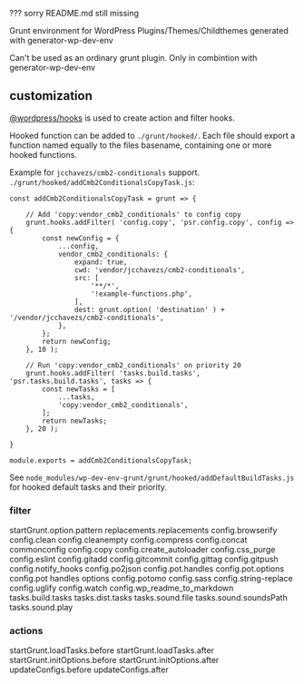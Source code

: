 ??? sorry README.md still missing


Grunt environment for WordPress Plugins/Themes/Childthemes generated with generator-wp-dev-env

Can't be used as an ordinary grunt plugin. Only in combintion with generator-wp-dev-env

## customization

[@wordpress/hooks](https://www.npmjs.com/package/@wordpress/hooks) is used to create action and filter hooks.

Hooked function can be added to `./grunt/hooked/`. Each file should export a function named equally to the files basename, containing one or more hooked functions.

Example for `jcchavezs/cmb2-conditionals` support. `./grunt/hooked/addCmb2ConditionalsCopyTask.js`:

	const addCmb2ConditionalsCopyTask = grunt => {

		// Add 'copy:vendor_cmb2_conditionals' to config copy
		grunt.hooks.addFilter( 'config.copy', 'psr.config.copy', config => {
			const newConfig = {
				...config,
				vendor_cmb2_conditionals: {
					expand: true,
					cwd: 'vendor/jcchavezs/cmb2-conditionals',
					src: [
						'**/*',
						'!example-functions.php',
					],
					dest: grunt.option( 'destination' ) + '/vendor/jcchavezs/cmb2-conditionals',
				},
			};
			return newConfig;
		}, 10 );

		// Run 'copy:vendor_cmb2_conditionals' on priority 20
		grunt.hooks.addFilter( 'tasks.build.tasks', 'psr.tasks.build.tasks', tasks => {
			const newTasks = [
				...tasks,
				'copy:vendor_cmb2_conditionals',
			];
			return newTasks;
		}, 20 );

	}

	module.exports = addCmb2ConditionalsCopyTask;

See `node_modules/wp-dev-env-grunt/grunt/hooked/addDefaultBuildTasks.js` for hooked default tasks and their priority.

### filter

startGrunt.option.pattern
replacements.replacements
config.browserify
config.clean
config.cleanempty
config.compress
config.concat					commonconfig
config.copy
config.create_autoloader
config.css_purge
config.eslint
config.gitadd
config.gitcommit
config.gittag
config.gitpush
config.notify_hooks
config.po2json
config.pot.handles
config.pot.options
config.pot						handles		options
config.potomo
config.sass
config.string-replace
config.uglify
config.watch
config.wp_readme_to_markdown
tasks.build.tasks
tasks.dist.tasks
tasks.sound.file
tasks.sound.soundsPath
tasks.sound.play

### actions
startGrunt.loadTasks.before
startGrunt.loadTasks.after
startGrunt.initOptions.before
startGrunt.initOptions.after
updateConfigs.before
updateConfigs.after